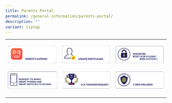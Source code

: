 ```yaml
---
title: Parents Portal
permalink: /general-information/parents-portal/
description: ""
variant: tiptap
---
```

<table style="minWidth: 75px">
<colgroup>
<col>
<col>
<col>
</colgroup>
<tbody>
<tr>
<th rowspan="1" colspan="1">
<p></p><a class="isomer-image-wrapper" href="https://pg.moe.edu.sg/"><img style="width: 100%" height="auto" width="100%" alt="" src="/images/Website Icons/pp1.png"></a>
</th>
<th rowspan="1" colspan="1">
<p></p><a class="isomer-image-wrapper" href="https://pg.moe.edu.sg/forms/sdf"><img style="width: 100%" height="auto" width="100%" alt="" src="/images/Website Icons/pp4.png"></a>
</th>
<th rowspan="1" colspan="1">
<p></p><a class="isomer-image-wrapper" href="https://form.gov.sg/5d229344bf829f00113c1876"><img style="width: 100%" height="auto" width="100%" alt="" src="/images/Website Icons/MIMS_reset_icon.jpg"></a>
</th>
</tr>
<tr>
<td rowspan="1" colspan="1">
<p></p><a class="isomer-image-wrapper" href="https://forms.moe.edu.sg/forms/Jb052g"><img style="width: 100%" height="auto" width="100%" alt="" src="/images/Phone_website_icon.jpg"></a>
</td>
<td rowspan="1" colspan="1">
<p></p><a class="isomer-image-wrapper" href="https://forms.moe.edu.sg/forms/vWd4QJ"><img style="width: 100%" height="auto" width="100%" alt="" src="/images/Website Icons/pp7.png"></a>
</td>
<td rowspan="1" colspan="1">
<p></p>
<div class="isomer-image-wrapper">
<img style="width: 100%" height="auto" width="100%" alt="" src="/images/Website Icons/pp11.png">
</div>
</td>
</tr>
<tr>
<td rowspan="1" colspan="1">
<p></p>
</td>
<td rowspan="1" colspan="1">
<p></p>
</td>
<td rowspan="1" colspan="1">
<p></p>
</td>
</tr>
</tbody>
</table>
<p></p>